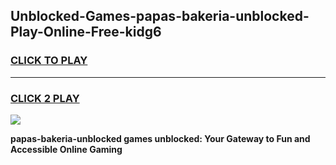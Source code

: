
## Unblocked-Games-papas-bakeria-unblocked-Play-Online-Free-kidg6
<h3>
<a href="https://premium76.site?title=papas-bakeria-unblocked&ref=26A">CLICK TO PLAY</a></h3>
<hr>

<h3>
<a href="https://premium76.site?title=papas-bakeria-unblocked&ref=26A">CLICK 2 PLAY</a>
  
</h3>

<a href="https://premium76.site?title=papas-bakeria-unblocked&ref=26A"><img src="https://clearcache.store/games.png"></a>


**papas-bakeria-unblocked games unblocked: Your Gateway to Fun and Accessible Online Gaming**
